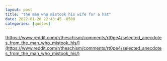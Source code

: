 ```yaml
---
layout: post
title: "the man who mistook his wife for a hat"
date: 2022-01-20 22:43:45 -0500
categories: [quotes]
---
```


[https://www.reddit.com/r/theschism/comments/rt0pe4/selected_anecdotes_from_the_man_who_mistook_his/](https://www.reddit.com/r/theschism/comments/rt0pe4/selected_anecdotes_from_the_man_who_mistook_his/)